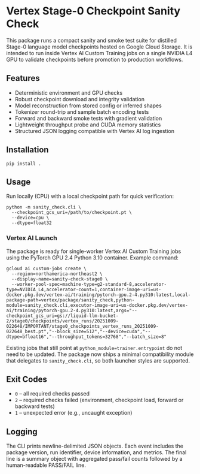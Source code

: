 # Vertex Stage-0 Checkpoint Sanity Check

This package runs a compact sanity and smoke test suite for distilled Stage-0 language model checkpoints hosted on Google Cloud Storage. It is intended to run inside Vertex AI Custom Training jobs on a single NVIDIA L4 GPU to validate checkpoints before promotion to production workflows.

## Features

* Deterministic environment and GPU checks
* Robust checkpoint download and integrity validation
* Model reconstruction from stored config or inferred shapes
* Tokenizer round-trip and sample batch encoding tests
* Forward and backward smoke tests with gradient validation
* Lightweight throughput probe and CUDA memory statistics
* Structured JSON logging compatible with Vertex AI log ingestion

## Installation

```
pip install .
```

## Usage

Run locally (CPU) with a local checkpoint path for quick verification:

```
python -m sanity_check.cli \
  --checkpoint_gcs_uri=/path/to/checkpoint.pt \
  --device=cpu \
  --dtype=float32
```

### Vertex AI Launch

The package is ready for single-worker Vertex AI Custom Training jobs using the PyTorch GPU 2.4 Python 3.10 container. Example command:

```
gcloud ai custom-jobs create \
  --region=northamerica-northeast2 \
  --display-name=sanity-check-stage0 \
  --worker-pool-spec=machine-type=g2-standard-8,accelerator-type=NVIDIA_L4,accelerator-count=1,container-image-uri=us-docker.pkg.dev/vertex-ai/training/pytorch-gpu.2-4.py310:latest,local-package-path=vertex/package/sanity_check,python-module=sanity_check.cli,executor-image-uri=us-docker.pkg.dev/vertex-ai/training/pytorch-gpu.2-4.py310:latest,args="--checkpoint_gcs_uri=gs://liquid-llm-bucket-2/stage0/checkpoints/vertex_runs/20251009-022648/IMPORTANT/stage0_checkpoints_vertex_runs_20251009-022648_best.pt","--block_size=512","--device=cuda","--dtype=bfloat16","--throughput_tokens=32768","--batch_size=8"
```

Existing jobs that still point at `python_module=trainer.entrypoint` do not
need to be updated.  The package now ships a minimal compatibility module that
delegates to `sanity_check.cli`, so both launcher styles are supported.

## Exit Codes

* `0` – all required checks passed
* `2` – required checks failed (environment, checkpoint load, forward or backward tests)
* `1` – unexpected error (e.g., uncaught exception)

## Logging

The CLI prints newline-delimited JSON objects. Each event includes the package version, run identifier, device information, and metrics. The final line is a summary object with aggregated pass/fail counts followed by a human-readable PASS/FAIL line.
